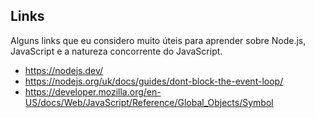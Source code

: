 ## Links

Alguns links que eu considero muito úteis
para aprender sobre Node.js, JavaScript e a
natureza concorrente do JavaScript.

- https://nodejs.dev/
- https://nodejs.org/uk/docs/guides/dont-block-the-event-loop/
- https://developer.mozilla.org/en-US/docs/Web/JavaScript/Reference/Global_Objects/Symbol
